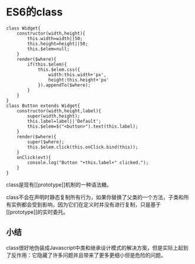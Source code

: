 # ES6的class
```
class Widget{
    constructor(width,height){
        this.width=width||50;
        this.height=height||50;
        this.$elem=null;
    }
    render($where){
        if(this.$elem){
            this.$elem.css({
                width:this.width+'px',
                height:this.height+'px'
            }).appendTo($where);
        }
    }
}
class Button extends Widget{
    constructor(width,height,label){
        super(width,height);
        this.label=label||'Default';
        this.$elem=$("<button>").text(this.label);
    }
    render($where){
        super($where);
        this.$elem.click(this.onClick.bind(this));
    }
    onClick(evt){
        console.log("Button "+this.label+" clicked.");
    }
}
```
class是现有[[prototype]]机制的一种语法糖。

class不会在声明时静态复制所有行为，如果你替换了父类的一个方法，子类和所有实例都会受到影响，因为它们在定义时并没有进行复制，只是基于[[prototype]]的实时委托。

## 小结
class很好地伪装成Javascript中类和继承设计模式的解决方案，但是实际上起到了反作用：它隐藏了许多问题并且带来了更多更细小但是危险的问题。
